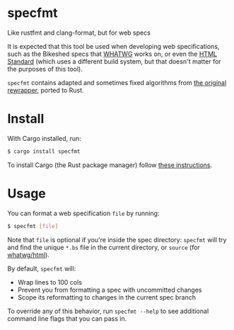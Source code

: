 # specfmt
Like rustfmt and clang-format, but for web specs

It is expected that this tool be used when developing web specifications, such
as the Bikeshed specs that [WHATWG](https://github.com/WHATWG) works on, or even
the [HTML Standard](https://github.com/whatwg/html) (which uses a different
build system, but that doesn't matter for the purposes of this tool).

`specfmt` contains adapted and sometimes fixed algorithms from [the original
rewrapper](https://github.com/domenic/rewrapper), ported to Rust.

# Install

With Cargo installed, run:

```sh
$ cargo install specfmt
```

To install Cargo (the Rust package manager) follow [these
instructions](https://doc.rust-lang.org/cargo/getting-started/installation.html).

# Usage

You can format a web specification `file` by running:

```sh
$ specfmt [file]
```

Note that `file` is optional if you're inside the spec directory: `specfmt` will
try and find the unique `*.bs` file in the current directory, or `source` (for
[whatwg/html](https://github.com/whatwg/html)).

By default, `specfmt` will:
 - Wrap lines to 100 cols
 - Prevent you from formatting a spec with uncommitted changes
 - Scope its reformatting to changes in the current spec branch

To override any of this behavior, run `specfmt --help` to see additional command
line flags that you can pass in.
